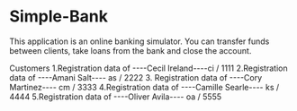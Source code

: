 # Simple-Bank

This application is an online banking simulator.
You can transfer funds between clients, take loans from the bank and close the account.

Customers 
1.Registration data of ----Cecil Ireland----ci / 1111
2.Registration data of ----Amani Salt---- as / 2222
3. Registration data of ----Cory Martinez---- cm / 3333
4.Registration data of ----Camille Searle---- ks / 4444
5.Registration data of ----Oliver Avila---- oa / 5555
